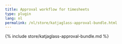 ```yaml
---
title: Approval workflow for timesheets
type: plugin
lang: nl
permalink: /nl/store/katjaglass-approval-bundle.html
---
```


{% include store/katjaglass-approval-bundle.md %}
